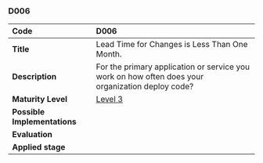 ### D006

| **Code**           | **D006** |
| :--                | :--      |
| **Title**          | Lead Time for Changes is Less Than One Month. |
| **Description**    | For the primary application or service you work on how often does your organization deploy code? |
| **Maturity Level** | [Level 3](/levels#level-3) |
| **Possible Implementations** | |
| **Evaluation**     | |
| **Applied stage**  | |
